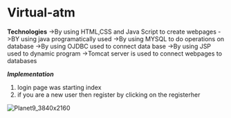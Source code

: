 # Virtual-atm
**Technologies**
->By using HTML,CSS and Java Script to create webpages
->BY using java programatically used
->By using MYSQL to do operations on database
->By using OJDBC used to connect data base
->By using JSP used to dynamic program
->Tomcat server is used to connect webpages to databases


***Implementation***
1) login page was starting index
2) if you are a new user then register by clicking on the registerher 

![Planet9_3840x2160](https://github.com/JaganGenji/Virtual-atm/assets/149280529/51d98f8e-9559-4baa-aa8b-663c37142ff0)


